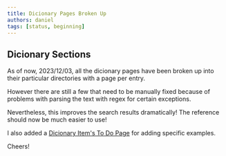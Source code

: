 ```yaml
---
title: Dicionary Pages Broken Up
authors: daniel
tags: [status, beginning]
---
```


## Dicionary Sections

As of now, 2023/12/03, all the dicionary pages have been broken up into their particular directories with a page per entry.

However there are still a few that need to be manually fixed because of problems with parsing the text with regex for certain exceptions.

Nevertheless, this improves the search results dramatically! The reference should now be much easier to use!

I also added a [Dicionary Item's To Do Page](/docs/contribute) for adding specific examples.

Cheers!

